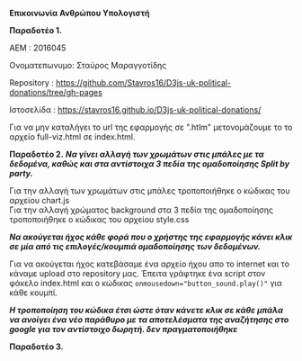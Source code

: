  __Επικοινωνία Ανθρώπου Υπολογιστή__
 
 __Παραδοτέο 1.__
 
 ΑΕΜ : 2016045

 Ονοματεπωνυμο: Σταύρος Μαραγγοτίδης

 Repository : https://github.com/Stavros16/D3js-uk-political-donations/tree/gh-pages

 Ιστοσελίδα : https://stavros16.github.io/D3js-uk-political-donations/

Για να μην καταλήγει το url της εφαρμογής σε ".htlm" μετονομάζουμε το το αρχείο full-viz.html σε index.html.

__Παραδοτέο 2.__
*__Να γίνει αλλαγή των χρωμάτων στις μπάλες με τα δεδομένα, καθώς και στα αντίστοιχα 3 πεδία της ομαδοποίησης Split by party.__*

 Για την αλλαγή των χρωμάτων στις μπάλες τροποποιήθηκε ο κώδικας του αρχείου chart.js  
 Για την αλλαγή χρώματος background στα 3 πεδία της ομαδοποίησης τροποποιήθηκε ο κώδικας του αρχείου style.css
 
*__Να ακούγεται ήχος κάθε φορά που ο χρήστης της εφαρμογής κάνει κλικ σε μία από τις επιλογές/κουμπιά ομαδοποίησης των δεδομένων.__*
  
   Για να ακούγεται ήχος κατεβάσαμε ένα αρχείο ήχου απο το internet και το κάναμε upload στο repository μας. 
   Έπειτα γράφτηκε ένα script στον φάκελο index.html και ο κώδικας ```onmousedown="button_sound.play()"``` για κάθε κουμπί.
   
 *__Η τροποποίηση του κώδικα έτσι ώστε όταν κάνετε κλικ σε κάθε μπάλα να ανοίγει ένα νέο παράθυρο με τα αποτελέσματα της αναζήτησης στο google για τον αντίστοιχο δωρητή. δεν πραγματοποιήθηκε__*
 
 __Παραδοτέο 3.__
  
   
    
    
